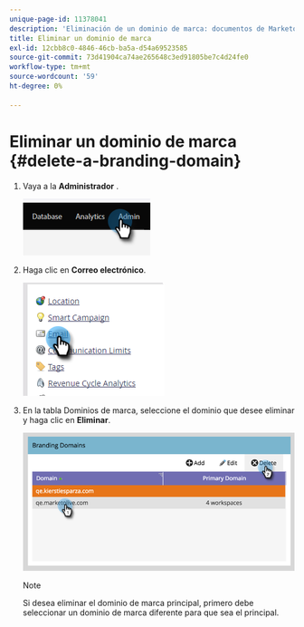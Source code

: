 ```yaml
---
unique-page-id: 11378041
description: 'Eliminación de un dominio de marca: documentos de Marketo: documentación del producto'
title: Eliminar un dominio de marca
exl-id: 12cbb8c0-4846-46cb-ba5a-d54a69523585
source-git-commit: 73d41904ca74ae265648c3ed91805be7c4d24fe0
workflow-type: tm+mt
source-wordcount: '59'
ht-degree: 0%

---
```


# Eliminar un dominio de marca {#delete-a-branding-domain}

1. Vaya a la **Administrador** .

   ![](assets/delete-a-branding-domain-1.png)

1. Haga clic en **Correo electrónico**.

   ![](assets/delete-a-branding-domain-2.png)

1. En la tabla Dominios de marca, seleccione el dominio que desee eliminar y haga clic en **Eliminar**.

   ![](assets/delete-a-branding-domain-3.png)

   >[!NOTE]
   >
   >Si desea eliminar el dominio de marca principal, primero debe seleccionar un dominio de marca diferente para que sea el principal.
